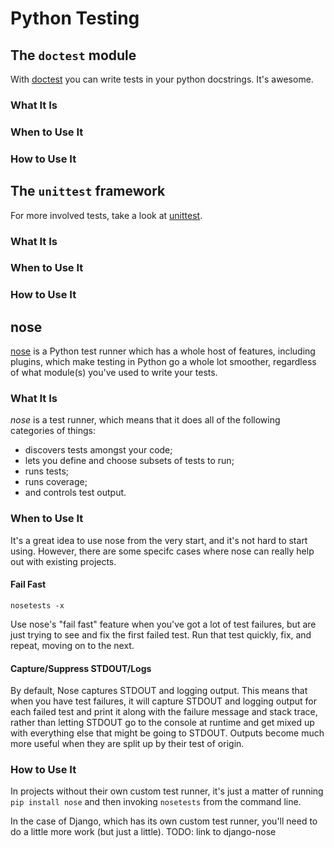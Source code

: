 # Python Testing

## The `doctest` module
With [doctest] you can write tests in your python docstrings. It's awesome.

### What It Is

### When to Use It

### How to Use It

## The `unittest` framework
For more involved tests, take a look at [unittest].

### What It Is

### When to Use It

### How to Use It

## nose
[nose] is a Python test runner which has a whole host of features, including plugins, which make testing in Python go a whole lot smoother, regardless
of what module(s) you've used to write your tests.

### What It Is
*nose* is a test runner, which means that it does all of the following categories of things:

  * discovers tests amongst your code;
  * lets you define and choose subsets of tests to run;
  * runs tests;
  * runs coverage;
  * and controls test output.

### When to Use It
It's a great idea to use nose from the very start, and it's not hard to start using. However, there are some specifc cases where nose can really help out with existing projects.

#### Fail Fast
`nosetests -x`

Use nose's "fail fast" feature when you've got a lot of test failures, but are just trying to see and fix the first failed test. Run that test quickly, fix, and repeat, moving on to the next.

#### Capture/Suppress STDOUT/Logs
By default, Nose captures STDOUT and logging output. This means that when you have test failures, it will capture STDOUT and logging output for each failed test and print it 
along with the failure message and stack trace, rather than letting STDOUT go to the console at runtime and get mixed up with everything else that might be going to STDOUT. 
Outputs become much more useful when they are split up by their test of origin.

### How to Use It
In projects without their own custom test runner, it's just a matter of running `pip install nose` and then invoking `nosetests` from the command line.

In the case of Django, which has its own custom test runner, you'll need to do a little more work (but just a little). TODO: link to django-nose


[nose]: https://nose.readthedocs.org/en/latest/
[doctest]: https://docs.python.org/3.4/library/doctest.html
[unittest]: https://docs.python.org/3.4/library/unittest.html
